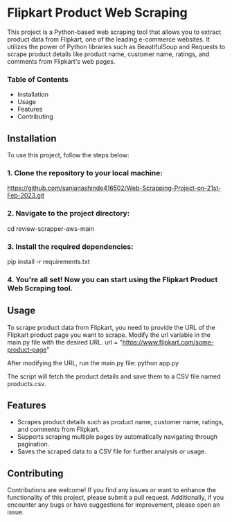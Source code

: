 # Flipkart Product Web Scraping
This project is a Python-based web scraping tool that allows you to extract product data from Flipkart, one of the leading e-commerce websites. It utilizes the power of Python libraries such as BeautifulSoup and Requests to scrape product details like product name, customer name, ratings, and comments from Flipkart's web pages.

### Table of Contents
- Installation
- Usage
- Features
- Contributing

## Installation
To use this project, follow the steps below:

### 1. Clone the repository to your local machine:
https://github.com/sanjanashinde416502/Web-Scrapping-Project-on-21st-Feb-2023.git

### 2. Navigate to the project directory:
cd review-scrapper-aws-main

### 3. Install the required dependencies:
pip install -r requirements.txt

### 4. You're all set! Now you can start using the Flipkart Product Web Scraping tool.

## Usage
To scrape product data from Flipkart, you need to provide the URL of the Flipkart product page you want to scrape. Modify the url variable in the main.py file with the desired URL.
url = "https://www.flipkart.com/some-product-page"

After modifying the URL, run the main.py file:
python app.py

The script will fetch the product details and save them to a CSV file named products.csv.

## Features
- Scrapes product details such as product name, customer name, ratings, and comments from Flipkart.
- Supports scraping multiple pages by automatically navigating through pagination.
- Saves the scraped data to a CSV file for further analysis or usage.
  
## Contributing
Contributions are welcome! If you find any issues or want to enhance the functionality of this project, please submit a pull request. Additionally, if you encounter any bugs or have suggestions for improvement, please open an issue.
